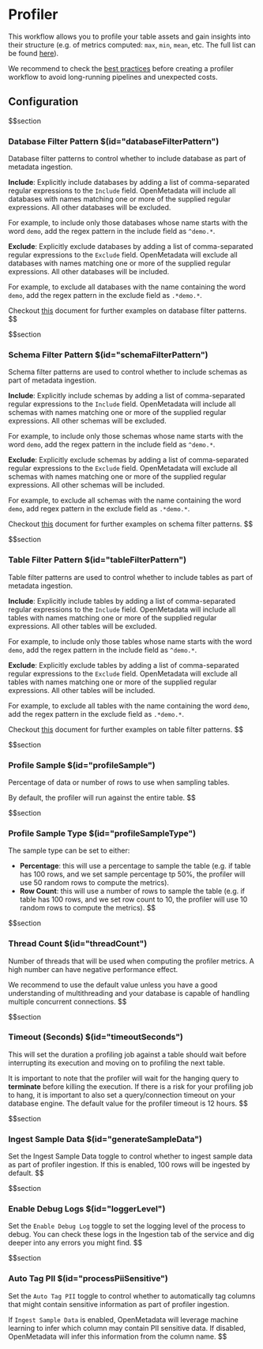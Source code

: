 # Profiler

This workflow allows you to profile your table assets and gain insights into their structure (e.g. of metrics computed: `max`, `min`, `mean`, etc. The full list can be found [here](https://docs.open-metadata.org/connectors/ingestion/workflows/profiler/metrics)).

We recommend to check the [best practices](https://docs.open-metadata.org/connectors/ingestion/workflows/profiler#profiler-best-practices) before creating a profiler workflow to avoid long-running pipelines and unexpected costs.

## Configuration

$$section
### Database Filter Pattern $(id="databaseFilterPattern")

Database filter patterns to control whether to include database as part of metadata ingestion.

**Include**: Explicitly include databases by adding a list of comma-separated regular expressions to the `Include` field. OpenMetadata will include all databases with names matching one or more of the supplied regular expressions. All other databases will be excluded.

For example, to include only those databases whose name starts with the word `demo`, add the regex pattern in the include field as `^demo.*`.

**Exclude**: Explicitly exclude databases by adding a list of comma-separated regular expressions to the `Exclude` field. OpenMetadata will exclude all databases with names matching one or more of the supplied regular expressions. All other databases will be included.

For example, to exclude all databases with the name containing the word `demo`, add the regex pattern in the exclude field as `.*demo.*`.

Checkout [this](https://docs.open-metadata.org/connectors/ingestion/workflows/metadata/filter-patterns/database#database-filter-pattern) document for further examples on database filter patterns.
$$

$$section
### Schema Filter Pattern $(id="schemaFilterPattern")

Schema filter patterns are used to control whether to include schemas as part of metadata ingestion.

**Include**: Explicitly include schemas by adding a list of comma-separated regular expressions to the `Include` field. OpenMetadata will include all schemas with names matching one or more of the supplied regular expressions. All other schemas will be excluded.

For example, to include only those schemas whose name starts with the word `demo`, add the regex pattern in the include field as `^demo.*`.

**Exclude**: Explicitly exclude schemas by adding a list of comma-separated regular expressions to the `Exclude` field. OpenMetadata will exclude all schemas with names matching one or more of the supplied regular expressions. All other schemas will be included.

For example, to exclude all schemas with the name containing the word `demo`, add regex pattern in the exclude field as `.*demo.*`.

Checkout [this](https://docs.open-metadata.org/connectors/ingestion/workflows/metadata/filter-patterns/database#database-filter-pattern) document for further examples on schema filter patterns.
$$

$$section
### Table Filter Pattern $(id="tableFilterPattern")

Table filter patterns are used to control whether to include tables as part of metadata ingestion.

**Include**: Explicitly include tables by adding a list of comma-separated regular expressions to the `Include` field. OpenMetadata will include all tables with names matching one or more of the supplied regular expressions. All other tables will be excluded.

For example, to include only those tables whose name starts with the word `demo`, add the regex pattern in the include field as `^demo.*`.

**Exclude**: Explicitly exclude tables by adding a list of comma-separated regular expressions to the `Exclude` field. OpenMetadata will exclude all tables with names matching one or more of the supplied regular expressions. All other tables will be included.

For example, to exclude all tables with the name containing the word `demo`, add the regex pattern in the exclude field as `.*demo.*`.

Checkout [this](https://docs.open-metadata.org/connectors/ingestion/workflows/metadata/filter-patterns/database#table-filter-pattern) document for further examples on table filter patterns.
$$

$$section
### Profile Sample $(id="profileSample")
Percentage of data or number of rows to use when sampling tables. 

By default, the profiler will run against the entire table.
$$

$$section
### Profile Sample Type $(id="profileSampleType")
The sample type can be set to either:  

* **Percentage**: this will use a percentage to sample the table (e.g. if table has 100 rows, and we set sample percentage tp 50%, the profiler will use 50 random rows to compute the metrics).
* **Row Count**: this will use a number of rows to sample the table (e.g. if table has 100 rows, and we set row count to 10, the profiler will use 10 random rows to compute the metrics).
$$

$$section
### Thread Count $(id="threadCount")
Number of threads that will be used when computing the profiler metrics. A high number can have negative performance effect.

We recommend to use the default value unless you have a good understanding of multithreading and your database is capable of handling multiple concurrent connections.
$$

$$section
### Timeout (Seconds) $(id="timeoutSeconds")

This will set the duration a profiling job against a table should wait before interrupting its execution and moving on to profiling the next table.

It is important to note that the profiler will wait for the hanging query to **terminate** before killing the execution. If there is a risk for your profiling job to hang, it is important to also set a query/connection timeout on your database engine. The default value for the profiler timeout is 12 hours.
$$

$$section
### Ingest Sample Data $(id="generateSampleData")

Set the Ingest Sample Data toggle to control whether to ingest sample data as part of profiler ingestion. If this is enabled, 100 rows will be ingested by default.
$$

$$section
### Enable Debug Logs $(id="loggerLevel")

Set the `Enable Debug Log` toggle to set the logging level of the process to debug. You can check these logs in the Ingestion tab of the service and dig deeper into any errors you might find.
$$

$$section
### Auto Tag PII $(id="processPiiSensitive")

Set the `Auto Tag PII` toggle to control whether to automatically tag columns that might contain sensitive information as part of profiler ingestion. 

If `Ingest Sample Data` is enabled, OpenMetadata will leverage machine learning to infer which column may contain PII sensitive data. If disabled, OpenMetadata will infer this information from the column name.
$$
